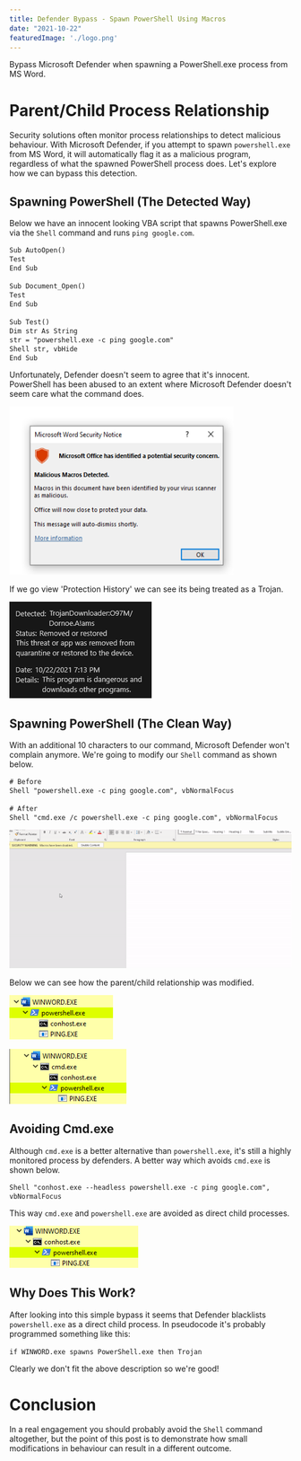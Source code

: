 ```yaml
---
title: Defender Bypass - Spawn PowerShell Using Macros
date: "2021-10-22"
featuredImage: './logo.png'
---
```


Bypass Microsoft Defender when spawning a PowerShell.exe process from MS Word<!-- end -->.

# Parent/Child Process Relationship

Security solutions often monitor process relationships to detect malicious behaviour. With Microsoft Defender, if you attempt to spawn `powershell.exe` from MS Word, it will automatically flag it as a malicious program, regardless of what the spawned PowerShell process does. Let's explore how we can bypass this detection.

## Spawning PowerShell (The Detected Way)

Below we have an innocent looking VBA script that spawns PowerShell.exe via the `Shell` command and runs `ping google.com`.

    Sub AutoOpen()
    Test
    End Sub

    Sub Document_Open()
    Test
    End Sub

    Sub Test()
    Dim str As String
    str = "powershell.exe -c ping google.com"
    Shell str, vbHide
    End Sub

Unfortunately, Defender doesn't seem to agree that it's innocent. PowerShell has been abused to an extent where Microsoft Defender doesn't seem care what the command does.

<img src="./triggered.png" width="400px" height="300px"/>

If we go view 'Protection History' we can see its being treated as a Trojan.

![Trojan](./malicious.png)

## Spawning PowerShell (The Clean Way)

With an additional 10 characters to our command, Microsoft Defender won't complain anymore. We're going to modify our `Shell` command as shown below.

    # Before
    Shell "powershell.exe -c ping google.com", vbNormalFocus

    # After
    Shell "cmd.exe /c powershell.exe -c ping google.com", vbNormalFocus

![Bypass](./bypass-vid.gif)

Below we can see how the parent/child relationship was modified.

![child-processes-before](./child-processes-before.png)

![child-process-after](./child-processes.png)

## Avoiding Cmd.exe

Although `cmd.exe` is a better alternative than `powershell.exe`, it's still a highly monitored process by defenders. A better way which avoids `cmd.exe` is shown below.

    Shell "conhost.exe --headless powershell.exe -c ping google.com", vbNormalFocus

This way `cmd.exe` and `powershell.exe` are avoided as direct child processes.

![Conhost](./conhost-child.png)

## Why Does This Work?

After looking into this simple bypass it seems that Defender blacklists `powershell.exe` as a direct child process. In pseudocode it's probably programmed something like this:

`if WINWORD.exe spawns PowerShell.exe then Trojan`

Clearly we don't fit the above description so we're good!


# Conclusion

In a real engagement you should probably avoid the `Shell` command altogether, but the point of this post is to demonstrate how small modifications in behaviour can result in a different outcome. 
